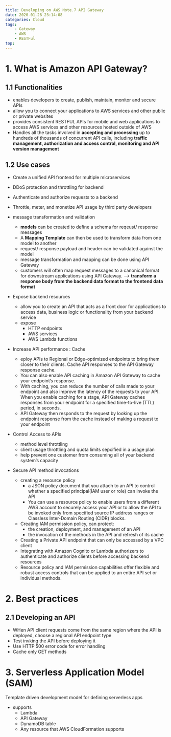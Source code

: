 ```yaml
---
title: Developing on AWS Note.7 API Gateway
date: 2020-01-28 23:14:08
categories: Cloud
tags:
    - Gateway
    - AWS
    - RESTFul
top:
---
```

# 1. What is Amazon API Gateway? 

## 1.1 Functionalities
+ enables developers to create, publish, maintain, monitor and secure APIs
+ allow you to connect your applications to AWS services and other public or private websites
+ provides consistent RESTFUL APIs for mobile and web applications to access AWS services and other resources hosted outside of AWS
+ Handles all the tasks involved in **accepting and processing** up to hundreds of thousands of concurrent API calls, including **traffic management, authorization and access control, monitoring and API version management**

## 1.2 Use cases

+ Create a unified API frontend for multiple microservices
+ DDoS protection and throttling for backend 
+ Authenticate and authorize requests to a backend
+ Throttle, meter, and monetize API usage by third party developers 

+ message transformation and validation
    + **models** can be created to define a schema for reqeust/ response messages
    + A **Mapping Template** can then be used to transform data from one model to another
    + request/ response payload and header can be validated against the model
    + message transformation and mapping can be done using API Gateway
    + customers will often map request messages to a canonical format for downstream applications using API Gateway.  --> **transform a response body from the backend data format to the frontend data format**
+ Expose backend resources
    + allow you to create an API that acts as a front door for applications to access data, business logic or functionality from your backend service
    + expose
        + HTTP endpoints
        + AWS services
        + AWS Lambda functions
+ Increase API performance : Cache
    + eploy APIs to Regional or Edge-optimized endpoints to bring them closer to their clients. Cache API responses to the API Gateway response cache.
    + You can also enable API caching in Amazon API Gateway to cache your endpoint’s response. 
    + With caching, you can reduce the number of calls made to your endpoint and also improve the latency of the requests to your API. When you enable caching for a stage, API Gateway caches responses from your endpoint for a specified time-to-live (TTL) period, in seconds. 
    + API Gateway then responds to the request by looking up the endpoint response from the cache instead of making a request to your endpoint
+ Control Access to APIs
    + method level throttling 
    + client usage throttling and quota limits sepcified in a usage plan 
    + help prevent one customer from consuming all of your backend system’s capacity
+ Secure API method invocations
    + creating a resource policy 
        + a JSON policy document that you attach to an API to control whether a specified principal(IAM user or role) can invoke the API 
        + You can use a resource policy to enable users from a different AWS account to securely access your API or to allow the API to be invoked only from specified source IP address ranges or Classless Inter-Domain Routing (CIDR) blocks.
    + Creating IAM permission policy, can protect: 
        +  the creation, deployment, and management of an API
        +  the invocation of the methods in the API and refresh of its cache
    + Creating a Private API endpoint that can only be accessed by a VPC client
    + Integrating with Amazon Cognito or Lambda authorizers to authenticate and authorize clients before accessing backend resources
    + Resource policy and IAM permission capabilities offer flexible and robust access controls that can be applied to an entire API set or individual methods. 
# 2. Best practices 

## 2.1 Developing an API

+ WHen API client requests come from the same region where the API is deployed, choose a regional API endpoint type
+ Test invking the API before deploying it
+ Use HTTP 500 error code for error handling 
+ Cache only GET methods 

# 3. Serverless Application Model (SAM)

Template driven development model for defining serverless apps

+ supports 
    + Lambda
    + API Gateway
    + DynamoDB table
    + Any resource that AWS CloudFormation supports 